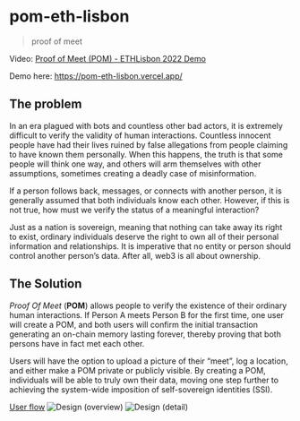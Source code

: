 # pom-eth-lisbon

> proof of meet

Video: [Proof of Meet (POM) - ETHLisbon 2022 Demo](https://www.youtube.com/watch?v=iiVoe7I9BJw)

Demo here: https://pom-eth-lisbon.vercel.app/

## The problem

In an era plagued with bots and countless other bad actors, it is extremely difficult to verify the validity of human interactions. Countless innocent people have had their lives ruined by false allegations from people claiming to have known them personally. When this happens, the truth is that some people will think one way, and others will arm themselves with other assumptions, sometimes creating a deadly case of misinformation.

If a person follows back, messages, or connects with another person, it is generally assumed that both individuals know each other. However, if this is not true, how must we verify the status of a meaningful interaction?

Just as a nation is sovereign, meaning that nothing can take away its right to exist, ordinary individuals deserve the right to own all of their personal information and relationships. It is imperative that no entity or person should control another person’s data. After all, web3 is all about ownership.

## The Solution

*Proof Of Meet* (**POM**) allows people to verify the existence of their ordinary human interactions. If Person A meets Person B for the first time, one user will create a POM, and both users will confirm the initial transaction generating an on-chain memory lasting forever, thereby proving that both persons have in fact met each other.

Users will have the option to upload a picture of their “meet”, log a location, and either make a POM private or publicly visible. By creating a POM, individuals will be able to truly own their data, moving one step further to achieving the system-wide imposition of self-sovereign identities (SSI).


[User flow](https://whimsical.com/pom-flow-3G2mov7m4Aq7z2RZ1bVzwY)
![Design (overview)](https://user-images.githubusercontent.com/2742107/200131255-b758de3d-c257-4193-982a-8fba96c5d2ac.png)
![Design (detail)](https://user-images.githubusercontent.com/2742107/200131256-93905816-4781-45f3-a9f8-a710afd0f363.png)
